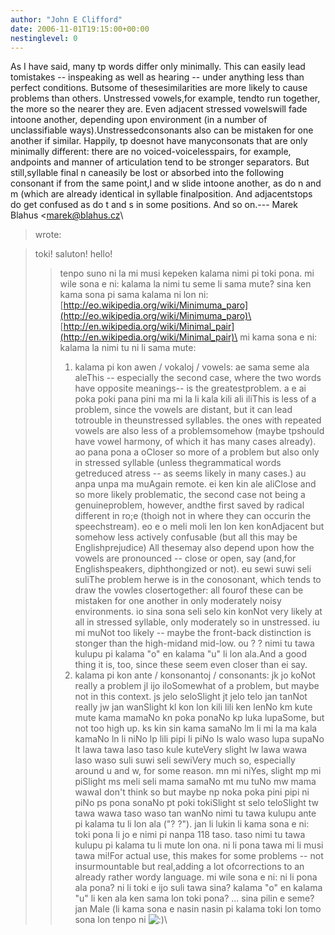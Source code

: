 ```yaml
---
author: "John E Clifford"
date: 2006-11-01T19:15:00+00:00
nestinglevel: 0
---
```

As I have said, many tp words differ only minimally. This can easily lead tomistakes --
 inspeaking as well as hearing --
 under anything less than perfect conditions. Butsome of thesesimilarities are more likely to cause problems than others. Unstressed vowels,for example, tendto run together, the more so the nearer they are. Even adjacent stressed vowelswill fade intoone another, depending upon environment (in a number of unclassifiable ways).Unstressedconsonants also can be mistaken for one another if similar. Happily, tp doesnot have manyconsonats that are only minimally different: there are no voiced-voicelesspairs, for example, andpoints and manner of articulation tend to be stronger separators. But still,syllable final n caneasily be lost or absorbed into the following consonant if from the same point,l and w slide intoone another, as do n and m (which are already identical in syllable finalposition. And adjacentstops do get confused as do t and s in some positions. And so on.---
 Marek Blahus <[marek@blahus.cz](mailto://marek@blahus.cz)\
> wrote:

> toki! saluton! hello!
>> tenpo suno ni la mi musi kepeken kalama nimi pi toki pona.
> mi wile sona e ni: kalama la nimi tu seme li sama mute?
>> sina ken kama sona pi sama kalama ni lon ni:
> [http://eo.wikipedia.org/wiki/Minimuma_paro](http://eo.wikipedia.org/wiki/Minimuma_paro)\
> [http://en.wikipedia.org/wiki/Minimal_pair](http://en.wikipedia.org/wiki/Minimal_pair)\
>> mi kama sona e ni: kalama la nimi tu ni li sama mute:
>> 1. kalama pi kon awen / vokaloj / vowels:
>> ae sama seme
> ala aleThis --
 especially the second case, where the two words have opposite meanings--
 is the greatestproblem. a e
> ai poka poki
> pana pini
> ma mi
> la li
> kala kili
> ali iliThis is less of a problem, since the vowels are distant, but it can lead totrouble in theunstressed syllables. the ones with repeated vowels are also less of a problemsomehow (maybe tpshould have vowel harmony, of which it has many cases already).
> ao pana pona
> a oCloser so more of a problem but also only in stressed syllable (unless thegrammatical words getreduced atress --
 as seems likely in many cases.)
> au anpa unpa
> ma muAgain remote.
> ei ken kin
> ale aliClose and so more likely problematic, the second case not being a genuineproblem, however, andthe first saved by radical different in ro;e (thoigh not in where they can occurin the speechstream).
> eo e o
> meli moli
> len lon
> ken konAdjacent but somehow less actively confusable (but all this may be Englishprejudice) All thesemay also depend upon how the vowels are pronounced --
 close or open, say (and,for Englishspeakers, diphthongized or not).
> eu sewi suwi
> seli suliThe problem herwe is in the conosonant, which tends to draw the vowles closertogether: all fourof these can be mistaken for one another in only moderately noisy environments.
> io sina sona
> seli selo
> kin konNot very likely at all in stressed syllable, only moderately so in unstressed.
> iu mi muNot too likely --
 maybe the front-back distinction is stonger than the high-midand mid-low.
> ou ? ?
> nimi tu tawa kulupu pi kalama "o" en kalama "u" li lon ala.And a good thing it is, too, since these seem even closer than ei say.
>> 2. kalama pi kon ante / konsonantoj / consonants:
>> jk jo koNot really a problem
> jl ijo iloSomewhat of a problem, but maybe not in this context.
> js jelo seloSlight
> jt jelo telo
> jan tanNot really
> jw jan wanSlight
> kl kon lon
> kili lili
> ken lenNo
> km kute mute
> kama mamaNo
> kn poka ponaNo
> kp luka lupaSome, but not too high up.
> ks kin sin
> kama samaNo
> lm li mi
> la ma
> kala kamaNo
> ln li niNo
> lp lili pipi
> li piNo
> ls walo waso
> lupa supaNo
> lt lawa tawa
> laso taso
> kule kuteVery slight
> lw lawa wawa
> laso waso
> suli suwi
> seli sewiVery much so, especially around u and w, for some reason.
> mn mi niYes, slight
> mp mi piSlight
> ms meli seli
> mama samaNo
> mt mu tuNo
> mw mama wawaI don't think so but maybe
> np noka poka
> pini pipi
> ni piNo
> ps pona sonaNo
> pt poki tokiSlight
> st selo teloSlight
> tw tawa wawa
> taso waso
> tan wanNo
> nimi tu tawa kulupu ante pi kalama tu li lon ala ("? ?").
>> jan li lukin li kama sona e ni: toki pona li jo e nimi pi nanpa 118
> taso. taso nimi tu tawa kulupu pi kalama tu li mute lon ona. ni li pona
> tawa mi li musi tawa mi!For actual use, this makes for some problems --
 not insurmountable but real,adding a lot ofcorrections to an already rather wordy language.
> mi wile sona e ni: ni li pona ala pona? ni li toki e ijo suli tawa sina?
> kalama "o" en kalama "u" li ken ala ken sama lon toki pona? ... sina
> pilin e seme?
>> jan Male
> (li kama sona e nasin nasin pi kalama toki lon tomo sona lon tenpo ni ![:)](images/smilies/icon_e_smile.gif "Smile")\
>